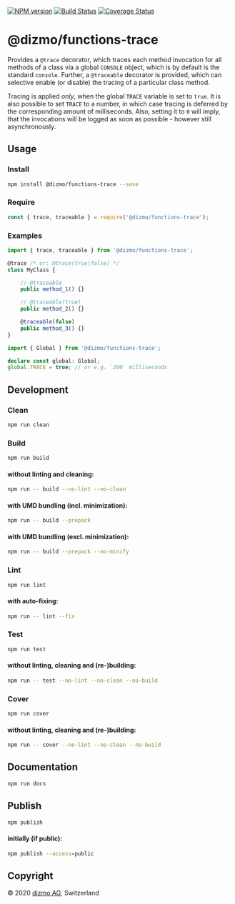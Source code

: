 [![NPM version](https://badge.fury.io/js/%40dizmo%2Ffunctions-trace.svg)](https://npmjs.org/package/@dizmo/functions-trace)
[![Build Status](https://travis-ci.org/dizmo/functions-trace.svg?branch=master)](https://travis-ci.org/dizmo/functions-trace)
[![Coverage Status](https://coveralls.io/repos/github/dizmo/functions-trace/badge.svg?branch=master)](https://coveralls.io/github/dizmo/functions-trace?branch=master)

# @dizmo/functions-trace

Provides a `@trace` decorator, which traces each method invocation for all methods of a class via a global `CONSOLE` object, which is by default is the standard `console`. Further, a `@traceable` decorator is provided, which can selective enable (or disable) the tracing of a particular class method.

Tracing is applied *only*, when the global `TRACE` variable is set to `true`. It is also possible to set `TRACE` to a number, in which case tracing is deferred by the corresponding amount of milliseconds. Also, setting it to `0` will imply, that the invocations will be logged as soon as possible - however still asynchronously.

## Usage

### Install

```sh
npm install @dizmo/functions-trace --save
```

### Require

```javascript
const { trace, traceable } = require('@dizmo/functions-trace');
```

### Examples

```typescript
import { trace, traceable } from '@dizmo/functions-trace';
```

```typescript
@trace /* or: @trace(true|false) */
class MyClass {

    // @traceable
    public method_1() {}

    // @traceable(true)
    public method_2() {}

    @traceable(false)
    public method_3() {}
}
```

```typescript
import { Global } from '@dizmo/functions-trace';
```

```typescript
declare const global: Global;
global.TRACE = true; // or e.g. `200` milliseconds
```

## Development

### Clean

```sh
npm run clean
```

### Build

```sh
npm run build
```

#### without linting and cleaning:

```sh
npm run -- build --no-lint --no-clean
```

#### with UMD bundling (incl. minimization):

```sh
npm run -- build --prepack
```

#### with UMD bundling (excl. minimization):

```sh
npm run -- build --prepack --no-minify
```

### Lint

```sh
npm run lint
```

#### with auto-fixing:

```sh
npm run -- lint --fix
```

### Test

```sh
npm run test
```

#### without linting, cleaning and (re-)building:

```sh
npm run -- test --no-lint --no-clean --no-build
```

### Cover

```sh
npm run cover
```

#### without linting, cleaning and (re-)building:

```sh
npm run -- cover --no-lint --no-clean --no-build
```

## Documentation

```sh
npm run docs
```

## Publish

```sh
npm publish
```

#### initially (if public):

```sh
npm publish --access=public
```

## Copyright

 © 2020 [dizmo AG](http://dizmo.com/), Switzerland

